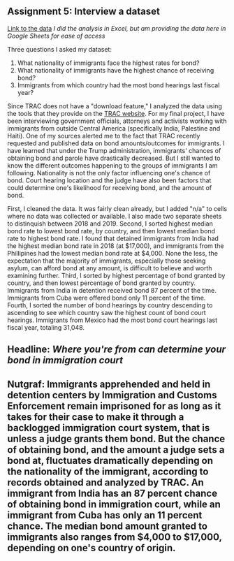 ## Assignment 5: Interview a dataset

[Link to the data](https://docs.google.com/spreadsheets/d/1k0LqA02MsXWSc2QqRUn8T11Z7-qxdgCAYy7uA5piTBY/edit?usp=sharing)
*I did the analysis in Excel, but am providing the data here in Google Sheets for ease of access* 

Three questions I asked my dataset:
1. What nationality of immigrants face the highest rates for bond? 
2. What nationality of immigrants have the highest chance of receiving bond? 
3. Immigrants from which country had the most bond hearings last fiscal year?

Since TRAC does not have a "download feature," I analyzed the data using the tools that they provide on the [TRAC website](https://trac.syr.edu/phptools/immigration/bond/). For my final project, I have been interviewing government officials, attorneys and activists working with immigrants from outside Central America (specifically India, Palestine and Haiti). One of my sources alerted me to the fact that TRAC recently requested and published data on bond amounts/outcomes for immigrants. I have learned that under the Trump administration, immigrants' chances of obtaining bond and parole have drastically decreased. But I still wanted to know the different outcomes happening to the groups of immigrants I am following. Nationality is not the only factor influencing one's chance of bond. Court hearing location and the judge have also been factors that could determine one's likelihood for receiving bond, and the amount of bond. 

First, I cleaned the data. It was fairly clean already, but I added "n/a" to cells where no data was collected or available. I also made two separate sheets to distinquish between 2018 and 2019.
Second, I sorted highest median bond rate to lowest bond rate, by country, and then lowest median bond rate to highest bond rate. I found that detained immigrants from India had the highest median bond rate in 2018 (at $17,000), and immigrants from the Phillipines had the lowest median bond rate at $4,000. None the less, the expectation that the majority of immigrants, especially those seeking asylum, can afford bond at any amount, is difficult to believe and worth examining further. 
Third, I sorted by highest percentage of bond granted by country, and then lowest percentage of bond granted by country. Immigrants from India in detention received bond 87 percent of the time. Immigrants from Cuba were offered bond only 11 percent of the time. 
Fourth, I sorted the number of bond hearings by country descending to ascending to see which country saw the highest count of bond court hearings. Immigrants from Mexico had the most bond court hearings last fiscal year, totaling 31,048.

## Headline: *Where you're from can determine your bond in immigration court*
## Nutgraf: Immigrants apprehended and held in detention centers by Immigration and Customs Enforcement remain imprisoned for as long as it takes for their case to make it through a backlogged immigration court system, that is unless a judge grants them bond. But the chance of obtaining bond, and the amount a judge sets a bond at, fluctuates dramatically depending on the nationality of the immigrant, according to records obtained and analyzed by TRAC. An immigrant from India has an 87 percent chance of obtaining bond in immigration court, while an immigrant from Cuba has only an 11 percent chance. The median bond amount granted to immigrants also ranges from $4,000 to $17,000, depending on one's country of origin. 

